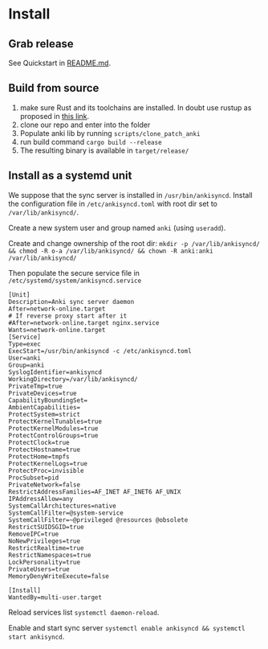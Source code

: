 # Install

## Grab release

See Quickstart in [README.md](../README.md).

## Build from source 

1. make sure Rust and its toolchains are installed.
In doubt use rustup as proposed in [this link](https://www.rust-lang.org/tools/install).
2. clone our repo and enter into the folder
3. Populate anki lib by running `scripts/clone_patch_anki`
4. run build command `cargo build --release`
5. The resulting binary is available in `target/release/`

## Install as a systemd unit

We suppose that the sync server is installed in `/usr/bin/ankisyncd`.
Install the configuration file in `/etc/ankisyncd.toml`
with root dir set to `/var/lib/ankisyncd/`.

Create a new system user and group named `anki` (using `useradd`).

Create and change ownership of the root dir: `mkdir -p /var/lib/ankisyncd/ && chmod -R o-a /var/lib/ankisyncd/ && chown -R anki:anki /var/lib/ankisyncd/`

Then populate the secure service file in `/etc/systemd/system/ankisyncd.service`
```
[Unit]
Description=Anki sync server daemon
After=network-online.target
# If reverse proxy start after it
#After=network-online.target nginx.service
Wants=network-online.target
[Service]
Type=exec
ExecStart=/usr/bin/ankisyncd -c /etc/ankisyncd.toml
User=anki
Group=anki
SyslogIdentifier=ankisyncd
WorkingDirectory=/var/lib/ankisyncd/
PrivateTmp=true
PrivateDevices=true
CapabilityBoundingSet=
AmbientCapabilities=
ProtectSystem=strict
ProtectKernelTunables=true
ProtectKernelModules=true
ProtectControlGroups=true
ProtectClock=true
ProtectHostname=true
ProtectHome=tmpfs
ProtectKernelLogs=true
ProtectProc=invisible
ProcSubset=pid
PrivateNetwork=false
RestrictAddressFamilies=AF_INET AF_INET6 AF_UNIX
IPAddressAllow=any
SystemCallArchitectures=native
SystemCallFilter=@system-service
SystemCallFilter=~@privileged @resources @obsolete
RestrictSUIDSGID=true
RemoveIPC=true
NoNewPrivileges=true
RestrictRealtime=true
RestrictNamespaces=true
LockPersonality=true
PrivateUsers=true
MemoryDenyWriteExecute=false

[Install]
WantedBy=multi-user.target
```

Reload services list `systemctl daemon-reload`.

Enable and start sync server `systemctl enable ankisyncd && systemctl start ankisyncd`.
